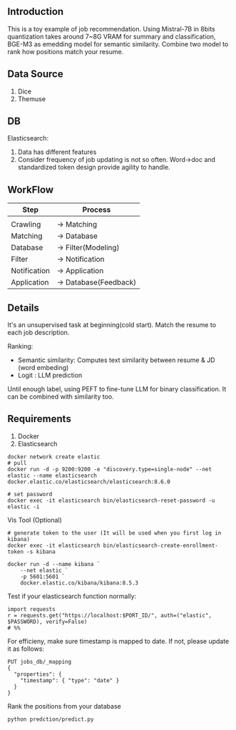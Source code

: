 ## Introduction

This is a toy example of job recommendation. Using Mistral-7B in 8bits quantization takes around 7~8G VRAM for summary and classification, BGE-M3 as emedding model for semantic similarity. Combine two model to rank how positions match your resume. 

## Data Source
1. Dice
2. Themuse 

## DB
Elasticsearch: 
1. Data has different features
2. Consider frequency of job updating is not so often. Word->doc and standardized token design provide agility to handle. 

## WorkFlow

| Step          | Process      |
|--------------|-------------|
|              |             |
| Crawling     | → Matching  |
| Matching     | → Database  |
| Database     | → Filter(Modeling)|
| Filter       | → Notification  |
| Notification |  → Application  |
| Application   | → Database(Feedback) |


## Details
It's an unsupervised task at beginning(cold start). Match the resume to each job description.  

Ranking:
- Semantic similarity: Computes text similarity between resume & JD (word embeding)
- Logit : LLM prediction 

Until enough label, using PEFT to fine-tune LLM for binary classification. It can be combined with similarity too.

## Requirements
1. Docker
2. Elasticsearch

```
docker network create elastic
# pull
docker run -d -p 9200:9200 -e "discovery.type=single-node" --net elastic --name elasticsearch docker.elastic.co/elasticsearch/elasticsearch:8.6.0

# set password
docker exec -it elasticsearch bin/elasticsearch-reset-password -u elastic -i

```
Vis Tool (Optional)
```
# generate token to the user (It will be used when you first log in kibana)
docker exec -it elasticsearch bin/elasticsearch-create-enrollment-token -s kibana

docker run -d --name kibana `
    --net elastic `
    -p 5601:5601 `
    docker.elastic.co/kibana/kibana:8.5.3
```



Test if your elasticsearch function normally:
```
import requests
r = requests.get("https://localhost:$PORT_ID/", auth=("elastic", $PASSWORD), verify=False)
# %%
```

For efficieny, make sure timestamp is mapped to date. If not, please update it as follows:

```
PUT jobs_db/_mapping
{
  "properties": {
    "timestamp": { "type": "date" }
  }
}
```

Rank the positions from your database
```
python predction/predict.py
```
